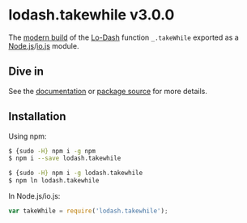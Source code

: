# lodash.takewhile v3.0.0

The [modern build](https://github.com/lodash/lodash/wiki/Build-Differences) of the [Lo-Dash](https://lodash.com/) function `_.takeWhile` exported as a [Node.js](http://nodejs.org/)/[io.js](https://iojs.org/) module.

## Dive in

See the [documentation](https://lodash.com/docs#takeWhile) or [package source](https://github.com/lodash/lodash/blob/3.0.0-npm-packages/lodash.takewhile/index.js) for more details.

## Installation

Using npm:

```bash
$ {sudo -H} npm i -g npm
$ npm i --save lodash.takewhile

$ {sudo -H} npm i -g lodash.takewhile
$ npm ln lodash.takewhile
```

In Node.js/io.js:

```js
var takeWhile = require('lodash.takewhile');
```
